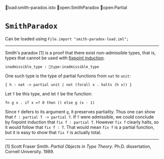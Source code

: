 load:smith-paradox.isto
open:SmithParadox
open:Partial
# `SmithParadox`

Can be loaded using `File.import "smith-paradox-load.iml";`

---

Smith's paradox [1] is a proof that there exist non-admissible types,
that is, types that cannot be used with 
[fixpoint induction](../type-theory.html#partial-types).

    inadmissible_type : type:inadmissible_type

One such type is the type of partial functions from `nat` to `unit`:

    { h : nat -> partial unit | not (forall x . halts (h x)) }

Let `T` be this type, and let `f` be the function:

    fn g x . if x =? 0 then () else g (x - 1)

Since `f` defers to its argument `g`, it preserves partiality. Thus
one can show that `f : partial T -> partial T`.  If `T` were
admissible, we could conclude by fixpoint induction that 
`fix f : partial T`.  However `fix f` clearly halts, so it would
follow that `fix f : T`.  That would mean `fix f` is a partial
function, but it is easy to show that `fix f` is actually total.

---

[1] Scott Fraser Smith. *Partial Objects in Type Theory*.
Ph.D. dissertation, Cornell University. 1989.

